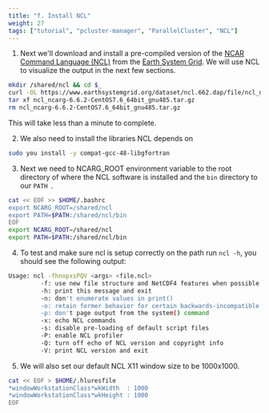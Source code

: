 ```yaml
---
title: "f. Install NCL"
weight: 27
tags: ["tutorial", "pcluster-manager", "ParallelCluster", "NCL"]
---
```


1. Next we'll download and install a pre-compiled version of the [NCAR Command Language (NCL)](https://www.ncl.ucar.edu/) from the [Earth System Grid](https://www.earthsystemgrid.org/dataset/ncl.662.dap.html). We will use NCL to visualize the output in the next few sections.


```bash
mkdir /shared/ncl && cd $_
curl -OL https://www.earthsystemgrid.org/dataset/ncl.662.dap/file/ncl_ncarg-6.6.2-CentOS7.6_64bit_gnu485.tar.gz
tar xf ncl_ncarg-6.6.2-CentOS7.6_64bit_gnu485.tar.gz
rm ncl_ncarg-6.6.2-CentOS7.6_64bit_gnu485.tar.gz
```

This will take less than a minute to complete.

2. We also need to install the libraries NCL depends on

```bash
sudo you install -y compat-gcc-48-libgfortran
```

3. Next we need to NCARG_ROOT environment variable to the root directory of where the NCL software is installed and the `bin` directory to our `PATH `.

```bash
cat << EOF >> $HOME/.bashrc
export NCARG_ROOT=/shared/ncl
export PATH=$PATH:/shared/ncl/bin
EOF
export NCARG_ROOT=/shared/ncl
export PATH=$PATH:/shared/ncl/bin
```

4. To test and make sure ncl is setup correctly on the path run `ncl -h`, you should see the following output:

```bash
Usage: ncl -fhnopxsPQV <args> <file.ncl>
         -f: use new file structure and NetCDF4 features when possible
         -h: print this message and exit
         -n: don't enumerate values in print()
         -o: retain former behavior for certain backwards-incompatible changes
         -p: don't page output from the system() command
         -x: echo NCL commands
         -s: disable pre-loading of default script files
         -P: enable NCL profiler
         -Q: turn off echo of NCL version and copyright info
         -V: print NCL version and exit
```

5. We will also set our default NCL X11 window size to be 1000x1000.

```bash
cat << EOF > $HOME/.hluresfile
*windowWorkstationClass*wkWidth  : 1000
*windowWorkstationClass*wkHeight : 1000
EOF
```

